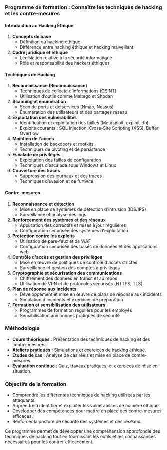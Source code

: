 ### Programme de formation : Connaître les techniques de hacking et les contre-mesures

#### Introduction au Hacking Éthique
1. **Concepts de base**
   - Définition du hacking éthique
   - Différence entre hacking éthique et hacking malveillant
2. **Cadre juridique et éthique**
   - Législation relative à la sécurité informatique
   - Rôle et responsabilité des hackers éthiques

#### Techniques de Hacking
1. **Reconnaissance (Reconnaissance)**
   - Techniques de collecte d’informations (OSINT)
   - Utilisation d’outils comme Maltego et Shodan
2. **Scanning et énumération**
   - Scan de ports et de services (Nmap, Nessus)
   - Énumération des utilisateurs et des partages réseau
3. **Exploitation des vulnérabilités**
   - Identification et exploitation des failles (Metasploit, exploit-db)
   - Exploits courants : SQL Injection, Cross-Site Scripting (XSS), Buffer Overflow
4. **Maintien de l'accès**
   - Installation de backdoors et rootkits
   - Techniques de pivoting et de persistance
5. **Escalade de privilèges**
   - Exploitation des failles de configuration
   - Techniques d’escalade sous Windows et Linux
6. **Couverture des traces**
   - Suppression des journaux et des traces
   - Techniques d’évasion et de furtivité

#### Contre-mesures
1. **Reconnaissance et détection**
   - Mise en place de systèmes de détection d'intrusion (IDS/IPS)
   - Surveillance et analyse des logs
2. **Renforcement des systèmes et des réseaux**
   - Application des correctifs et mises à jour régulières
   - Configuration sécurisée des systèmes d'exploitation
3. **Protection contre les exploits**
   - Utilisation de pare-feux et de WAF
   - Configuration sécurisée des bases de données et des applications web
4. **Contrôle d'accès et gestion des privilèges**
   - Mise en œuvre de politiques de contrôle d'accès strictes
   - Surveillance et gestion des comptes à privilèges
5. **Cryptographie et sécurisation des communications**
   - Chiffrement des données en transit et au repos
   - Utilisation de VPN et de protocoles sécurisés (HTTPS, TLS)
6. **Plan de réponse aux incidents**
   - Développement et mise en œuvre de plans de réponse aux incidents
   - Simulation d'incidents et exercices de préparation
7. **Formation et sensibilisation des utilisateurs**
   - Programmes de formation réguliers pour les employés
   - Sensibilisation aux bonnes pratiques de sécurité

### Méthodologie
- **Cours théoriques** : Présentation des techniques de hacking et des contre-mesures.
- **Ateliers pratiques** : Simulations et exercices de hacking éthique.
- **Études de cas** : Analyse de cas réels et mise en place de contre-mesures.
- **Évaluation continue** : Quiz, travaux pratiques, et exercices de mise en situation.

### Objectifs de la formation
- Comprendre les différentes techniques de hacking utilisées par les attaquants.
- Apprendre à identifier et exploiter les vulnérabilités de manière éthique.
- Développer des compétences pour mettre en place des contre-mesures efficaces.
- Renforcer la posture de sécurité des systèmes et des réseaux.

Ce programme permet de développer une compréhension approfondie des techniques de hacking tout en fournissant les outils et les connaissances nécessaires pour les contrer efficacement.